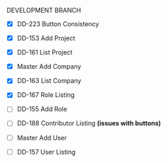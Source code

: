 DEVELOPMENT BRANCH

- [x] DD-223 Button Consistency
- [x] DD-153 Add Project
- [x] DD-161 List Project
- [x] Master Add Company 
- [x] DD-163 List Company
- [x] DD-167 Role Listing
- [ ] DD-155 Add Role
- [ ] DD-188 Contributor Listing **(issues with buttons)**
- [ ] Master Add User 
- [ ] DD-157 User Listing

